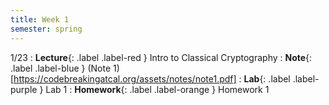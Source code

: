 ```yaml
---
title: Week 1
semester: spring
---
```


1/23
: **Lecture**{: .label .label-red } Intro to Classical Cryptography 
: **Note**{: .label .label-blue } (Note 1)[https://codebreakingatcal.org/assets/notes/note1.pdf]
: **Lab**{: .label .label-purple } Lab 1
: **Homework**{: .label .label-orange } Homework 1
